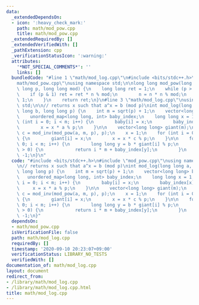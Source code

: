 ```yaml
---
data:
  _extendedDependsOn:
  - icon: ':heavy_check_mark:'
    path: math/mod_pow.cpp
    title: math/mod_pow.cpp
  _extendedRequiredBy: []
  _extendedVerifiedWith: []
  _pathExtension: cpp
  _verificationStatusIcon: ':warning:'
  attributes:
    '*NOT_SPECIAL_COMMENTS*': ''
    links: []
  bundledCode: "#line 1 \"math/mod_log.cpp\"\n#include <bits/stdc++.h>\n#line 2 \"\
    math/mod_pow.cpp\"\nusing namespace std;\n\nlong long mod_pow(long long n, long\
    \ long p, long long mod) {\n    long long ret = 1;\n    while (p > 0) {\n    \
    \    if (p & 1) ret = ret * n % mod;\n        n = n * n % mod;\n        p >>=\
    \ 1;\n    }\n    return ret;\n}\n#line 3 \"math/mod_log.cpp\"\nusing namespace\
    \ std;\n\n// returns x such that a^x = b (mod p)\nint mod_log(long long a, long\
    \ long b, long long p) {\n    int m = sqrt(p) + 1;\n    vector<long long> baby(m);\n\
    \    unordered_map<long long, int> baby_index;\n    long long x = 1;\n    for\
    \ (int i = 0; i < m; i++) {\n        baby[i] = x;\n        baby_index[x] = i;\n\
    \        x = x * a % p;\n    }\n\n    vector<long long> giant(m);\n    long long\
    \ c = mod_inv(mod_pow(a, m, p), p);\n    x = 1;\n    for (int i = 0; i < m; i++)\
    \ {\n        giant[i] = x;\n        x = x * c % p;\n    }\n\n    for (int i =\
    \ 0; i < m; i++) {\n        long long y = b * giant[i] % p;\n        if (baby_index.count(y)\
    \ > 0) {\n            return i * m + baby_index[y];\n        }\n    }\n    return\
    \ -1;\n}\n"
  code: "#include <bits/stdc++.h>\n#include \"mod_pow.cpp\"\nusing namespace std;\n\
    \n// returns x such that a^x = b (mod p)\nint mod_log(long long a, long long b,\
    \ long long p) {\n    int m = sqrt(p) + 1;\n    vector<long long> baby(m);\n \
    \   unordered_map<long long, int> baby_index;\n    long long x = 1;\n    for (int\
    \ i = 0; i < m; i++) {\n        baby[i] = x;\n        baby_index[x] = i;\n   \
    \     x = x * a % p;\n    }\n\n    vector<long long> giant(m);\n    long long\
    \ c = mod_inv(mod_pow(a, m, p), p);\n    x = 1;\n    for (int i = 0; i < m; i++)\
    \ {\n        giant[i] = x;\n        x = x * c % p;\n    }\n\n    for (int i =\
    \ 0; i < m; i++) {\n        long long y = b * giant[i] % p;\n        if (baby_index.count(y)\
    \ > 0) {\n            return i * m + baby_index[y];\n        }\n    }\n    return\
    \ -1;\n}"
  dependsOn:
  - math/mod_pow.cpp
  isVerificationFile: false
  path: math/mod_log.cpp
  requiredBy: []
  timestamp: '2020-09-10 20:23:07+09:00'
  verificationStatus: LIBRARY_NO_TESTS
  verifiedWith: []
documentation_of: math/mod_log.cpp
layout: document
redirect_from:
- /library/math/mod_log.cpp
- /library/math/mod_log.cpp.html
title: math/mod_log.cpp
---
```

